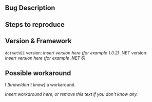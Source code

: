 ## Bug Description
<!--
Describe the problem with `dotnetVEE`
-->

## Steps to reproduce
<!--
Insert steps here so we can reproduce the same problem (like a
code snippet to demonstrate a problem.)
-->

## Version & Framework
`dotnetVEE` version: *insert version here (for example 1.0.2)*
.NET version: *insert version here (for example .NET 6)*

## Possible workaround
I *[know/don't know]* a workaround.

*Insert workaround here, or remove this text if you don't know any.*
